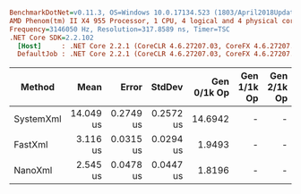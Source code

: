 ``` ini

BenchmarkDotNet=v0.11.3, OS=Windows 10.0.17134.523 (1803/April2018Update/Redstone4)
AMD Phenom(tm) II X4 955 Processor, 1 CPU, 4 logical and 4 physical cores
Frequency=3146050 Hz, Resolution=317.8589 ns, Timer=TSC
.NET Core SDK=2.2.102
  [Host]     : .NET Core 2.2.1 (CoreCLR 4.6.27207.03, CoreFX 4.6.27207.03), 64bit RyuJIT
  DefaultJob : .NET Core 2.2.1 (CoreCLR 4.6.27207.03, CoreFX 4.6.27207.03), 64bit RyuJIT


```
|    Method |      Mean |     Error |    StdDev | Gen 0/1k Op | Gen 1/1k Op | Gen 2/1k Op | Allocated Memory/Op |
|---------- |----------:|----------:|----------:|------------:|------------:|------------:|--------------------:|
| SystemXml | 14.049 us | 0.2749 us | 0.2572 us |     14.6942 |           - |           - |            15.08 KB |
|   FastXml |  3.116 us | 0.0315 us | 0.0294 us |      1.9493 |           - |           - |                2 KB |
|   NanoXml |  2.545 us | 0.0478 us | 0.0447 us |      1.8196 |           - |           - |             1.87 KB |
